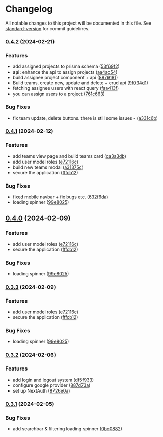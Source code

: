 # Changelog

All notable changes to this project will be documented in this file. See [standard-version](https://github.com/conventional-changelog/standard-version) for commit guidelines.

### [0.4.2](https://github.com/dragon-devs/project-manager/compare/v0.4.1...v0.4.2) (2024-02-21)


### Features

* add assigned projects to prisma schema ([53f69f2](https://github.com/dragon-devs/project-manager/commit/53f69f28bf4543c45c496e581718b0ffb7e1114a))
* **api:** enhance the api to assign projects ([aa4ac54](https://github.com/dragon-devs/project-manager/commit/aa4ac54fdfdc096954fcce94ffc8bd45631e1151))
* build assignee project component + api ([8879181](https://github.com/dragon-devs/project-manager/commit/8879181c427f85b40293d8d2304aa034f3ee96dc))
* Build teams, create new, update and delete + crud api ([9f034d1](https://github.com/dragon-devs/project-manager/commit/9f034d17f6ddc8ac50d2b7ea8221871f9b40f4b5))
* fetching assignee users with react query ([faa413f](https://github.com/dragon-devs/project-manager/commit/faa413f5bc3fabff2a7caa2a4f0b46cd45cd3fd8))
* you can assign users to a project ([761c663](https://github.com/dragon-devs/project-manager/commit/761c6637c3e4b24f88236377d042b3951a5b28e9))


### Bug Fixes

* fix team update, delete buttons. there is still some issues - ([a331c6b](https://github.com/dragon-devs/project-manager/commit/a331c6beb24625c01875ba9ebe41c504c23735fc))

### [0.4.1](https://github.com/dragon-devs/project-manager/compare/v0.3.2...v0.4.1) (2024-02-12)


### Features

* add teams view page and build teams card ([ca3a3db](https://github.com/dragon-devs/project-manager/commit/ca3a3db50f180ab3258abf81f9fffeaf227bf180))
* add user model roles ([e72116c](https://github.com/dragon-devs/project-manager/commit/e72116c87d95ab5a7401c5a3e1787564d95ac614))
* build new teams modal ([a31375c](https://github.com/dragon-devs/project-manager/commit/a31375c54c3e247151db07e4a9a3bc58f3abd3f6))
* secure the application ([fffcb12](https://github.com/dragon-devs/project-manager/commit/fffcb128cb38f10dc9ffdbe6a65a339b3492200f))


### Bug Fixes

* fixed mobile navbar + fix bugs etc. ([632f6da](https://github.com/dragon-devs/project-manager/commit/632f6dac44b383bc0675ef1bbbdb8b886aa86bd7))
* loading spinner ([99e8025](https://github.com/dragon-devs/project-manager/commit/99e802523a686b2d7ca19b26580f2f416ba52d70))

## [0.4.0](https://github.com/dragon-devs/project-manager/compare/v0.3.2...v0.4.0) (2024-02-09)


### Features

* add user model roles ([e72116c](https://github.com/dragon-devs/project-manager/commit/e72116c87d95ab5a7401c5a3e1787564d95ac614))
* secure the application ([fffcb12](https://github.com/dragon-devs/project-manager/commit/fffcb128cb38f10dc9ffdbe6a65a339b3492200f))


### Bug Fixes

* loading spinner ([99e8025](https://github.com/dragon-devs/project-manager/commit/99e802523a686b2d7ca19b26580f2f416ba52d70))

### [0.3.3](https://github.com/dragon-devs/project-manager/compare/v0.3.2...v0.3.3) (2024-02-09)


### Features

* add user model roles ([e72116c](https://github.com/dragon-devs/project-manager/commit/e72116c87d95ab5a7401c5a3e1787564d95ac614))
* secure the application ([fffcb12](https://github.com/dragon-devs/project-manager/commit/fffcb128cb38f10dc9ffdbe6a65a339b3492200f))


### Bug Fixes

* loading spinner ([99e8025](https://github.com/dragon-devs/project-manager/commit/99e802523a686b2d7ca19b26580f2f416ba52d70))

### [0.3.2](https://github.com/dragon-devs/project-manager/compare/v0.3.1...v0.3.2) (2024-02-06)


### Features

* add login and logout system ([df5f933](https://github.com/dragon-devs/project-manager/commit/df5f933038446fb022315c0697b30e3513dead9c))
* configure google provider ([887d73a](https://github.com/dragon-devs/project-manager/commit/887d73a35493d0207274d5ac42271335a866ba72))
* set up NextAuth ([8726e0a](https://github.com/dragon-devs/project-manager/commit/8726e0aeeb5b18bebe0d2d83a130eec4d0f9b6fc))

### [0.3.1](https://github.com/dragon-devs/project-manager/compare/v0.3.0...v0.3.1) (2024-02-05)


### Bug Fixes

* add searchbar & filtering loading spinner ([0bc0882](https://github.com/dragon-devs/project-manager/commit/0bc0882459ce6a50505900d362aeca064593eba0))
